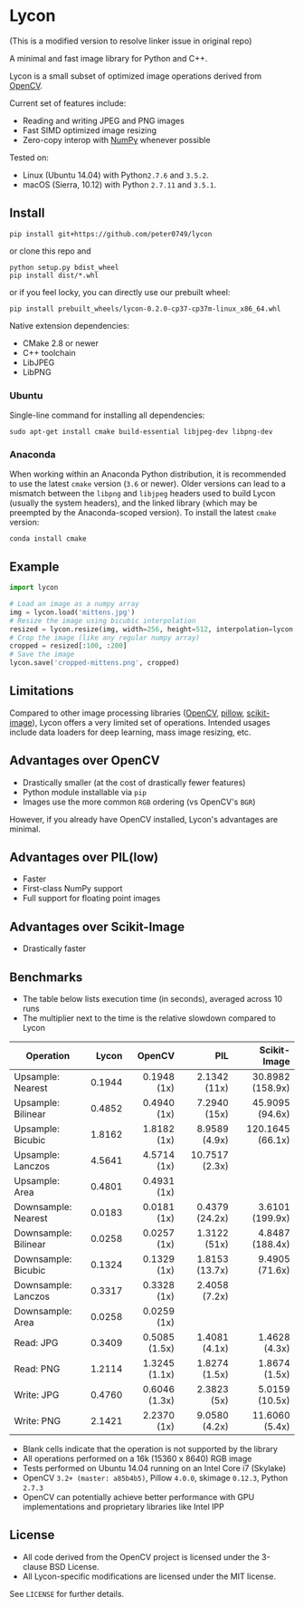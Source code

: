 # Lycon

(This is a modified version to resolve linker issue in original repo)

A minimal and fast image library for Python and C++.

Lycon is a small subset of optimized image operations derived from [OpenCV](http://opencv.org/).

Current set of features include:

- Reading and writing JPEG and PNG images
- Fast SIMD optimized image resizing
- Zero-copy interop with [NumPy](http://www.numpy.org/) whenever possible

Tested on:

- Linux (Ubuntu 14.04) with Python`2.7.6` and `3.5.2`.
- macOS (Sierra, 10.12) with Python `2.7.11` and `3.5.1`.

## Install

```
pip install git+https://github.com/peter0749/lycon
```

or clone this repo and

```
python setup.py bdist_wheel
pip install dist/*.whl
```

or if you feel locky, you can directly use our prebuilt wheel:

```
pip install prebuilt_wheels/lycon-0.2.0-cp37-cp37m-linux_x86_64.whl
```

Native extension dependencies:

- CMake 2.8 or newer
- C++ toolchain
- LibJPEG
- LibPNG

### Ubuntu

Single-line command for installing all dependencies:

```
sudo apt-get install cmake build-essential libjpeg-dev libpng-dev
```

### Anaconda

When working within an Anaconda Python distribution, it is recommended to use the latest `cmake` version (`3.6` or newer). Older versions can lead to a mismatch between the `libpng` and `libjpeg` headers used to build Lycon (usually the system headers), and the linked library (which may be preempted by the Anaconda-scoped version). To install the latest `cmake` version:

```
conda install cmake
```

## Example

```python
import lycon

# Load an image as a numpy array
img = lycon.load('mittens.jpg')
# Resize the image using bicubic interpolation
resized = lycon.resize(img, width=256, height=512, interpolation=lycon.Interpolation.CUBIC)
# Crop the image (like any regular numpy array)
cropped = resized[:100, :200]
# Save the image
lycon.save('cropped-mittens.png', cropped)
```

## Limitations

Compared to other image processing libraries ([OpenCV](http://opencv.org/), [pillow](https://python-pillow.org/), [scikit-image](http://scikit-image.org/)), Lycon offers a very limited set of operations. Intended usages include data loaders for deep learning, mass image resizing, etc.

## Advantages over OpenCV

- Drastically smaller (at the cost of drastically fewer features)
- Python module installable via `pip`
- Images use the more common `RGB` ordering (vs OpenCV's `BGR`)

However, if you already have OpenCV installed, Lycon's advantages are minimal.

## Advantages over PIL(low)

- Faster
- First-class NumPy support
- Full support for floating point images

## Advantages over Scikit-Image

- Drastically faster

## Benchmarks

- The table below lists execution time (in seconds), averaged across 10 runs
- The multiplier next to the time is the relative slowdown compared to Lycon

| Operation            |  Lycon |        OpenCV |             PIL |      Scikit-Image |
|----------------------|-------:|--------------:|----------------:|------------------:|
| Upsample: Nearest    | 0.1944 |   0.1948 (1x) |    2.1342 (11x) |  30.8982 (158.9x) |
| Upsample: Bilinear   | 0.4852 |   0.4940 (1x) |    7.2940 (15x) |   45.9095 (94.6x) |
| Upsample: Bicubic    | 1.8162 |   1.8182 (1x) |   8.9589 (4.9x) |  120.1645 (66.1x) |
| Upsample: Lanczos    | 4.5641 |   4.5714 (1x) |  10.7517 (2.3x) |                   |
| Upsample: Area       | 0.4801 |   0.4931 (1x) |                 |                   |
| Downsample: Nearest  | 0.0183 |   0.0181 (1x) |  0.4379 (24.2x) |   3.6101 (199.9x) |
| Downsample: Bilinear | 0.0258 |   0.0257 (1x) |    1.3122 (51x) |   4.8487 (188.4x) |
| Downsample: Bicubic  | 0.1324 |   0.1329 (1x) |  1.8153 (13.7x) |    9.4905 (71.6x) |
| Downsample: Lanczos  | 0.3317 |   0.3328 (1x) |   2.4058 (7.2x) |                   |
| Downsample: Area     | 0.0258 |   0.0259 (1x) |                 |                   |
| Read: JPG            | 0.3409 | 0.5085 (1.5x) |   1.4081 (4.1x) |     1.4628 (4.3x) |
| Read: PNG            | 1.2114 | 1.3245 (1.1x) |   1.8274 (1.5x) |     1.8674 (1.5x) |
| Write: JPG           | 0.4760 | 0.6046 (1.3x) |     2.3823 (5x) |    5.0159 (10.5x) |
| Write: PNG           | 2.1421 |   2.2370 (1x) |   9.0580 (4.2x) |    11.6060 (5.4x) |

- Blank cells indicate that the operation is not supported by the library
- All operations performed on a 16k (15360 x 8640) RGB image
- Tests performed on Ubuntu 14.04 running on an Intel Core i7 (Skylake)
- OpenCV `3.2+ (master: a85b4b5)`, Pillow `4.0.0`, skimage `0.12.3`, Python `2.7.3`
- OpenCV can potentially achieve better performance with GPU implementations and proprietary libraries like Intel IPP

## License

- All code derived from the OpenCV project is licensed under the 3-clause BSD License.
- All Lycon-specific modifications are licensed under the MIT license.

See `LICENSE` for further details.
